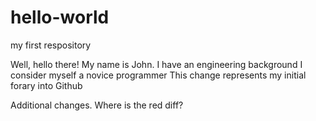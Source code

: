 # hello-world
my first respository

Well, hello there! My name is John. I have an engineering background
I consider myself a novice programmer
This change represents my initial forary into Github

Additional changes. Where is the red diff?
